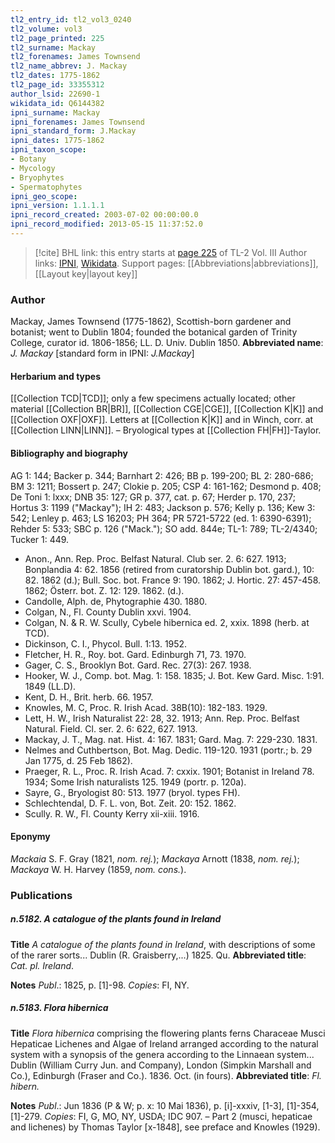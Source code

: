 ```yaml
---
tl2_entry_id: tl2_vol3_0240
tl2_volume: vol3
tl2_page_printed: 225
tl2_surname: Mackay
tl2_forenames: James Townsend
tl2_name_abbrev: J. Mackay
tl2_dates: 1775-1862
tl2_page_id: 33355312
author_lsid: 22690-1
wikidata_id: Q6144382
ipni_surname: Mackay
ipni_forenames: James Townsend
ipni_standard_form: J.Mackay
ipni_dates: 1775-1862
ipni_taxon_scope: 
- Botany
- Mycology
- Bryophytes
- Spermatophytes
ipni_geo_scope: 
ipni_version: 1.1.1.1
ipni_record_created: 2003-07-02 00:00:00.0
ipni_record_modified: 2013-05-15 11:37:52.0
---
```


> [!cite] BHL link: this entry starts at [page 225](https://www.biodiversitylibrary.org/page/33355312) of TL-2 Vol. III
> Author links: [IPNI](https://www.ipni.org/a/22690-1), [Wikidata](https://www.wikidata.org/wiki/Q6144382). Support pages: [[Abbreviations|abbreviations]], [[Layout key|layout key]]

### Author

Mackay, James Townsend (1775-1862), Scottish-born gardener and botanist; went to Dublin 1804; founded the botanical garden of Trinity College, curator id. 1806-1856; LL. D. Univ. Dublin 1850. 
**Abbreviated name**: *J. Mackay* \[standard form in IPNI: *J.Mackay*\]

#### Herbarium and types

[[Collection TCD|TCD]]; only a few specimens actually located; other material [[Collection BR|BR]], [[Collection CGE|CGE]], [[Collection K|K]] and [[Collection OXF|OXF]]. Letters at [[Collection K|K]] and in Winch, corr. at [[Collection LINN|LINN]]. – Bryological types at [[Collection FH|FH]]-Taylor.

#### Bibliography and biography

AG 1: 144; Backer p. 344; Barnhart 2: 426; BB p. 199-200; BL 2: 280-686; BM 3: 1211; Bossert p. 247; Clokie p. 205; CSP 4: 161-162; Desmond p. 408; De Toni 1: lxxx; DNB 35: 127; GR p. 377, cat. p. 67; Herder p. 170, 237; Hortus 3: 1199 ("Mackay"); IH 2: 483; Jackson p. 576; Kelly p. 136; Kew 3: 542; Lenley p. 463; LS 16203; PH 364; PR 5721-5722 (ed. 1: 6390-6391); Rehder 5: 533; SBC p. 126 ("Mack."); SO add. 844e; TL-1: 789; TL-2/4340; Tucker 1: 449.
- Anon., Ann. Rep. Proc. Belfast Natural. Club ser. 2. 6: 627. 1913; Bonplandia 4: 62. 1856 (retired from curatorship Dublin bot. gard.), 10: 82. 1862 (d.); Bull. Soc. bot. France 9: 190. 1862; J. Hortic. 27: 457-458. 1862; Österr. bot. Z. 12: 129. 1862. (d.).
- Candolle, Alph. de, Phytographie 430. 1880.
- Colgan, N., Fl. County Dublin xxvi. 1904.
- Colgan, N. & R. W. Scully, Cybele hibernica ed. 2, xxix. 1898 (herb. at TCD).
- Dickinson, C. I., Phycol. Bull. 1:13. 1952.
- Fletcher, H. R., Roy. bot. Gard. Edinburgh 71, 73. 1970.
- Gager, C. S., Brooklyn Bot. Gard. Rec. 27(3): 267. 1938.
- Hooker, W. J., Comp. bot. Mag. 1: 158. 1835; J. Bot. Kew Gard. Misc. 1:91. 1849 (LL.D).
- Kent, D. H., Brit. herb. 66. 1957.
- Knowles, M. C, Proc. R. Irish Acad. 38B(10): 182-183. 1929.
- Lett, H. W., Irish Naturalist 22: 28, 32. 1913; Ann. Rep. Proc. Belfast Natural. Field. Cl. ser. 2. 6: 622, 627. 1913.
- Mackay, J. T., Mag. nat. Hist. 4: 167. 1831; Gard. Mag. 7: 229-230. 1831.
- Nelmes and Cuthbertson, Bot. Mag. Dedic. 119-120. 1931 (portr.; b. 29 Jan 1775, d. 25 Feb 1862).
- Praeger, R. L., Proc. R. Irish Acad. 7: cxxix. 1901; Botanist in Ireland 78. 1934; Some Irish naturalists 125. 1949 (portr. p. 120a).
- Sayre, G., Bryologist 80: 513. 1977 (bryol. types FH).
- Schlechtendal, D. F. L. von, Bot. Zeit. 20: 152. 1862.
- Scully. R. W., Fl. County Kerry xii-xiii. 1916.

#### Eponymy

*Mackaia* S. F. Gray (1821, *nom. rej.*); *Mackaya* Arnott (1838, *nom. rej.*); *Mackaya* W. H. Harvey (1859, *nom. cons.*).

### Publications

##### n.5182. A catalogue of the plants found in Ireland

**Title**
*A catalogue of the plants found in Ireland*, with descriptions of some of the rarer sorts... Dublin (R. Graisberry,...) 1825. Qu.
**Abbreviated title**: *Cat. pl. Ireland*.

**Notes**
*Publ*.: 1825, p. \[1\]-98. *Copies*: FI, NY.

##### n.5183. Flora hibernica

**Title**
*Flora hibernica* comprising the flowering plants ferns Characeae Musci Hepaticae Lichenes and Algae of Ireland arranged according to the natural system with a synopsis of the genera according to the Linnaean system... Dublin (William Curry Jun. and Company), London (Simpkin Marshall and Co.), Edinburgh (Fraser and Co.). 1836. Oct. (in fours).
**Abbreviated title**: *Fl. hibern.*

**Notes**
*Publ*.: Jun 1836 (P & W; p. x: 10 Mai 1836), p. \[i\]-xxxiv, \[1-3\], \[1\]-354, \[1\]-279. *Copies*: FI, G, MO, NY, USDA; IDC 907. – Part 2 (musci, hepaticae and lichenes) by Thomas Taylor \[x-1848\], see preface and Knowles (1929).

